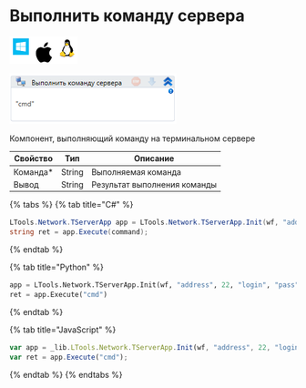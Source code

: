 # Выполнить команду сервера

![](<../../../../.gitbook/assets/image (100) (1) (1) (1) (1) (1) (207).png>)

![](<../../../../.gitbook/assets/image (303).png>)

Компонент, выполняющий команду на терминальном сервере

| Свойство  | Тип    | Описание                     |
| --------- | ------ | ---------------------------- |
| Команда\* | String | Выполняемая команда          |
| Вывод     | String | Результат выполнения команды |

{% tabs %}
{% tab title="C#" %}
```csharp
LTools.Network.TServerApp app = LTools.Network.TServerApp.Init(wf, "address", 22, "login", "pass", 10000);
string ret = app.Execute(command);
```
{% endtab %}

{% tab title="Python" %}
```python
app = LTools.Network.TServerApp.Init(wf, "address", 22, "login", "pass", 10000)
ret = app.Execute("cmd")
```
{% endtab %}

{% tab title="JavaScript" %}
```javascript
var app = _lib.LTools.Network.TServerApp.Init(wf, "address", 22, "login", "pass", 10000);
var ret = app.Execute("cmd");
```
{% endtab %}
{% endtabs %}
